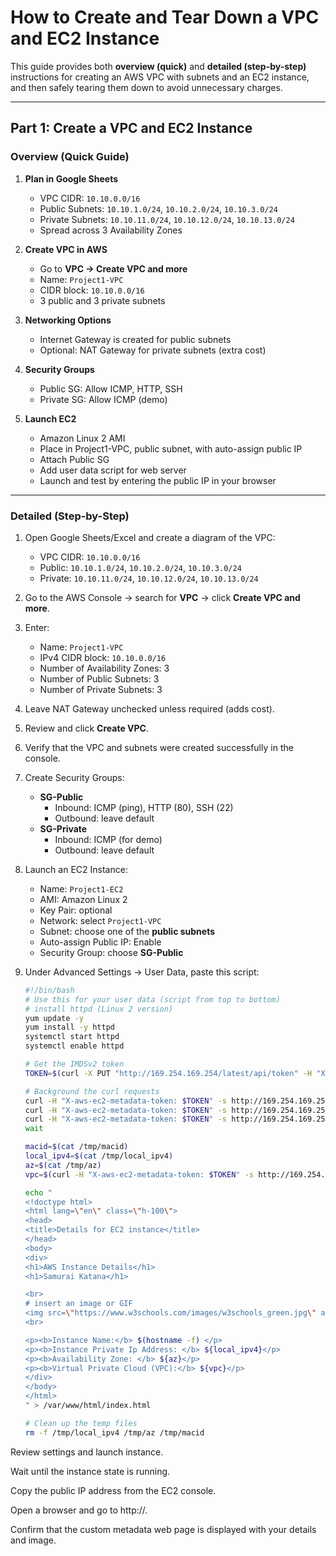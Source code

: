 # How to Create and Tear Down a VPC and EC2 Instance

This guide provides both **overview (quick)** and **detailed (step-by-step)** instructions for creating an AWS VPC with subnets and an EC2 instance, and then safely tearing them down to avoid unnecessary charges.

---

## Part 1: Create a VPC and EC2 Instance

### Overview (Quick Guide)

1. **Plan in Google Sheets**
   - VPC CIDR: `10.10.0.0/16`
   - Public Subnets: `10.10.1.0/24`, `10.10.2.0/24`, `10.10.3.0/24`
   - Private Subnets: `10.10.11.0/24`, `10.10.12.0/24`, `10.10.13.0/24`
   - Spread across 3 Availability Zones

2. **Create VPC in AWS**
   - Go to **VPC → Create VPC and more**
   - Name: `Project1-VPC`
   - CIDR block: `10.10.0.0/16`
   - 3 public and 3 private subnets

3. **Networking Options**
   - Internet Gateway is created for public subnets
   - Optional: NAT Gateway for private subnets (extra cost)

4. **Security Groups**
   - Public SG: Allow ICMP, HTTP, SSH
   - Private SG: Allow ICMP (demo)

5. **Launch EC2**
   - Amazon Linux 2 AMI
   - Place in Project1-VPC, public subnet, with auto-assign public IP
   - Attach Public SG
   - Add user data script for web server
   - Launch and test by entering the public IP in your browser

---

### Detailed (Step-by-Step)

1. Open Google Sheets/Excel and create a diagram of the VPC:  
   - VPC CIDR: `10.10.0.0/16`  
   - Public: `10.10.1.0/24`, `10.10.2.0/24`, `10.10.3.0/24`  
   - Private: `10.10.11.0/24`, `10.10.12.0/24`, `10.10.13.0/24`  

2. Go to the AWS Console → search for **VPC** → click **Create VPC and more**.  

3. Enter:  
   - Name: `Project1-VPC`  
   - IPv4 CIDR block: `10.10.0.0/16`  
   - Number of Availability Zones: 3  
   - Number of Public Subnets: 3  
   - Number of Private Subnets: 3  

4. Leave NAT Gateway unchecked unless required (adds cost).  

5. Review and click **Create VPC**.  

6. Verify that the VPC and subnets were created successfully in the console.  

7. Create Security Groups:  
   - **SG-Public**  
     - Inbound: ICMP (ping), HTTP (80), SSH (22)  
     - Outbound: leave default  
   - **SG-Private**  
     - Inbound: ICMP (for demo)  
     - Outbound: leave default  

8. Launch an EC2 Instance:  
   - Name: `Project1-EC2`  
   - AMI: Amazon Linux 2  
   - Key Pair: optional  
   - Network: select `Project1-VPC`  
   - Subnet: choose one of the **public subnets**  
   - Auto-assign Public IP: Enable  
   - Security Group: choose **SG-Public**  

9. Under Advanced Settings → User Data, paste this script:  

   ```bash
   #!/bin/bash
   # Use this for your user data (script from top to bottom)
   # install httpd (Linux 2 version)
   yum update -y
   yum install -y httpd
   systemctl start httpd
   systemctl enable httpd

   # Get the IMDSv2 token
   TOKEN=$(curl -X PUT "http://169.254.169.254/latest/api/token" -H "X-aws-ec2-metadata-token-ttl-seconds: 21600")

   # Background the curl requests
   curl -H "X-aws-ec2-metadata-token: $TOKEN" -s http://169.254.169.254/latest/meta-data/local-ipv4 &> /tmp/local_ipv4 &
   curl -H "X-aws-ec2-metadata-token: $TOKEN" -s http://169.254.169.254/latest/meta-data/placement/availability-zone &> /tmp/az &
   curl -H "X-aws-ec2-metadata-token: $TOKEN" -s http://169.254.169.254/latest/meta-data/network/interfaces/macs/ &> /tmp/macid &
   wait

   macid=$(cat /tmp/macid)
   local_ipv4=$(cat /tmp/local_ipv4)
   az=$(cat /tmp/az)
   vpc=$(curl -H "X-aws-ec2-metadata-token: $TOKEN" -s http://169.254.169.254/latest/meta-data/network/interfaces/macs/${macid}/vpc-id)

   echo "
   <!doctype html>
   <html lang=\"en\" class=\"h-100\">
   <head>
   <title>Details for EC2 instance</title>
   </head>
   <body>
   <div>
   <h1>AWS Instance Details</h1>
   <h1>Samurai Katana</h1>

   <br>
   # insert an image or GIF
   <img src=\"https://www.w3schools.com/images/w3schools_green.jpg\" alt=\"W3Schools.com\">
   <br>

   <p><b>Instance Name:</b> $(hostname -f) </p>
   <p><b>Instance Private Ip Address: </b> ${local_ipv4}</p>
   <p><b>Availability Zone: </b> ${az}</p>
   <p><b>Virtual Private Cloud (VPC):</b> ${vpc}</p>
   </div>
   </body>
   </html>
   " > /var/www/html/index.html

   # Clean up the temp files
   rm -f /tmp/local_ipv4 /tmp/az /tmp/macid
Review settings and launch instance.

Wait until the instance state is running.

Copy the public IP address from the EC2 console.

Open a browser and go to http://<your-public-ip>.

Confirm that the custom metadata web page is displayed with your details and image.
